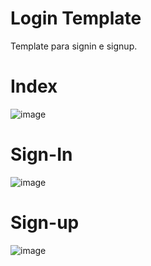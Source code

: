 # Login Template
 Template para signin e signup.
 
 # Index
 ![image](https://github.com/pedroschmid/LoginPage/blob/master/images/indexIMG.png)
 
 # Sign-In
 ![image](https://github.com/pedroschmid/LoginPage/blob/master/images/loginIMG.png)
 
# Sign-up
![image](https://github.com/pedroschmid/LoginPage/blob/master/images/signupIMG.png)
